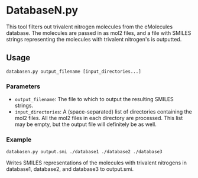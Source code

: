# DatabaseN.py

This tool filters out trivalent nitrogen molecules from the eMolecules database.
The molecules are passed in as mol2 files, and a file with SMILES strings
representing the molecules with trivalent nitrogen's is outputted.

## Usage
```
databasen.py output_filename [input_directories...]
```

### Parameters
* `output_filename`: The file to which to output the resulting SMILES strings.
* `input_directories`: A (space-separated) list of directories containing the
  mol2 files. All the mol2 files in each directory are processed. This list may
  be empty, but the output file will definitely be as well.

### Example
```
databasen.py output.smi ./database1 ./database2 ./database3
```
Writes SMILES representations of the molecules with trivalent nitrogens in
database1, database2, and database3 to output.smi.
